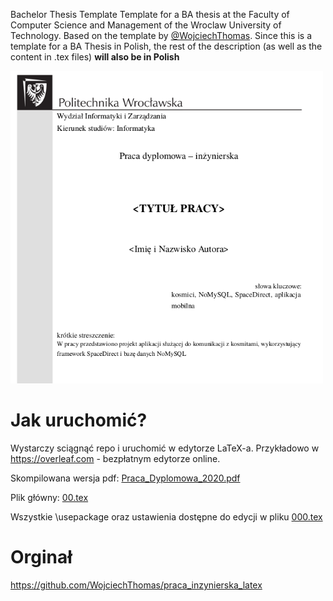 Bachelor Thesis Template
Template for a BA thesis at the Faculty of Computer Science and Management of the Wroclaw University of Technology. 
Based on the template by [@WojciechThomas](https://github.com/WojciechThomas). Since this is a template for a BA 
Thesis in Polish, the rest of the description (as well as the content in .tex files) **will also be in Polish**

<img src="helpers/front-page-image.png" alt="drawing" width="500px"/>

# Jak uruchomić?
Wystarczy sciągnąć repo i uruchomić w edytorze LaTeX-a. Przykładowo w https://overleaf.com - bezpłatnym edytorze online. 

Skompilowana wersja pdf: [Praca_Dyplomowa_2020.pdf](Praca_Dyplomowa_2020.pdf)

Plik główny: [00.tex](00.tex)

Wszystkie \usepackage oraz ustawienia dostępne do edycji w pliku [000.tex](000.tex) 




# Orginał

https://github.com/WojciechThomas/praca_inzynierska_latex
